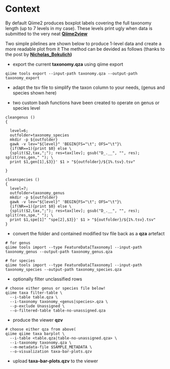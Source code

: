 # Context
By default Qiime2 produces boxplot labels covering the full taxonomy length (up to 7 levels in my case). These levels print ugly when data is submitted to the very neat **[Qiime2view](https://view.qiime2.org/)**

Two simple pilelines are shown below to produce 1-level data and create a more readable plot from it
The method can be devided as follows (thanks to the post by **[Nicholas_Bokulich](https://forum.qiime2.org/t/command-or-tool-to-shorten-the-very-long-labels-in-viewer-from-taxa-bar-plots-qzv/12023/3))**

* export the current **taxonomy.qza** using qiime export

```
qiime tools export --input-path taxonomy.qza --output-path taxonomy_export
```

* adapt the tsv file to simplify the taxon column to your needs, (genus and species shown here)
 - two custom bash functions have been created to operate on genus or species level

```
cleangenus () 
{ 

  level=6;
  outfolder=taxonomy_species
  mkdir -p ${outfolder}
  gawk -v lev="${level}" 'BEGIN{FS="\t"; OFS="\t"}\
  {if(NR==1){print $0} else \
  {split($2,tax,";"); res=tax[lev]; gsub("D_.__", "", res); split(res,gen," "); \
  print $1,gen[1],$3}}' $1 > "${outfolder}/${1%.tsv}.tsv"

}

cleanspecies () 
{ 
  level=7;
  outfolder=taxonomy_genus
  mkdir -p ${outfolder}
  gawk -v lev="${level}" 'BEGIN{FS="\t"; OFS="\t"}\
  {if(NR==1){print $0} else \
  {split($2,tax,";"); res=tax[lev]; gsub("D_.__", "", res); split(res,spe," "); \
  print $1,spe[1]" "spe[2],$3}}' $1 > "${outfolder}/${1%.tsv}.tsv"
}
```

* convert the folder and contained modified tsv file back as a **qza** artefact

```
# for genus
qiime tools import --type FeatureData[Taxonomy] --input-path taxonomy_genus --output-path taxonomy_genus.qza

# for species
qiime tools import --type FeatureData[Taxonomy] --input-path taxonomy_species --output-path taxonomy_species.qza
```

* optionally filter unclassified rows

```
# choose either genus or species file below!
qiime taxa filter-table \
  --i-table table.qza \
  --i-taxonomy taxonomy_<genus|species>.qza \
  --p-exclude Unassigned \
  --o-filtered-table table-no-unassigned.qza
```

* produce the viewer **qzv**

```
# choose either qza from above(
qiime qiime taxa barplot \
  --i-table <table.qza|table-no-unassigned.qza> \
  --i-taxonomy taxonomy.qza \
  --m-metadata-file $SAMPLE_METADATA \
  --o-visualization taxa-bar-plots.qzv
```

* upload **taxa-bar-plots.qzv** to the viewer


